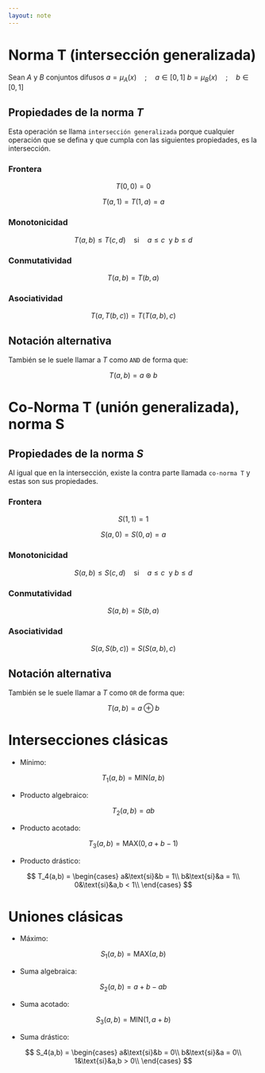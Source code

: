 ```yaml
---
layout: note
---
```


# Norma T (intersección generalizada)
Sean
$A$ y $B$ conjuntos difusos
$a = \mu_A(x)\quad;\quad a\in [0,1]$
$b = \mu_B(x)\quad;\quad b\in [0,1]$

## Propiedades de la norma $T$
Esta operación se llama `intersección generalizada` porque cualquier operación que se defina y que cumpla con las siguientes propiedades, es la intersección.
### Frontera

$$
T(0,0) = 0
$$

$$
T(a,1) = T(1,a) = a
$$

### Monotonicidad

$$
T(a,b) \leq T(c,d)\quad\text{si}\quad a\leq c\ \text{ y } b\leq d
$$

### Conmutatividad

$$
T(a,b) = T(b,a)
$$

### Asociatividad

$$
T(a,T(b,c)) = T(T(a,b),c)
$$

## Notación alternativa
También se le suele llamar a $T$ como `AND` de forma que:

$$
T(a,b) = a \circledast b
$$

# Co-Norma T (unión generalizada), norma S
## Propiedades de la norma $S$
Al igual que en la intersección, existe la contra parte llamada `co-norma T` y estas son sus propiedades.
### Frontera

$$
S(1,1) = 1
$$

$$
S(a,0) = S(0,a) = a
$$

### Monotonicidad

$$
S(a,b) \leq S(c,d)\quad\text{si}\quad a\leq c\ \text{ y } b\leq d
$$

### Conmutatividad

$$
S(a,b) = S(b,a)
$$

### Asociatividad

$$
S(a,S(b,c)) = S(S(a,b),c)
$$

## Notación alternativa
También se le suele llamar a $T$ como `OR` de forma que:

$$
T(a,b) = a \oplus b
$$


# Intersecciones clásicas
* Mínimo:

$$
T_1(a,b) = \text{MIN}(a,b)
$$

* Producto algebraico:

$$
T_2(a,b) = ab
$$

* Producto acotado:

$$
T_3(a,b) = \text{MAX}(0, a + b - 1)
$$

* Producto drástico:

$$
T_4(a,b) = \begin{cases}
a&\text{si}&b = 1\\
b&\text{si}&a = 1\\
0&\text{si}&a,b < 1\\
\end{cases}
$$


# Uniones clásicas
* Máximo:

$$
S_1(a,b) = \text{MAX}(a,b)
$$

* Suma algebraica:

$$
S_2(a,b) = a + b - ab
$$

* Suma acotado:

$$
S_3(a,b) = \text{MIN}(1, a + b)
$$

* Suma drástico:

$$
S_4(a,b) = \begin{cases}
a&\text{si}&b = 0\\
b&\text{si}&a = 0\\
1&\text{si}&a,b > 0\\
\end{cases}
$$
